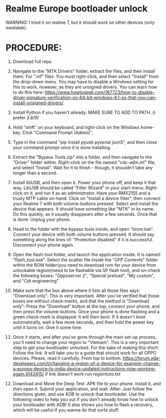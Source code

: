 # Realme Europe bootloader unlock

WARNING! 
I tried it on realme 7, but it should work on other devices (only mediatek).

# PROCEDURE:

1. Download full repo

2. Navigate to the "MTK Drivers" folder, extract the files, and then install them. For ".inf" files: You must right-click, and then select "Install" from the drop-down menu. You may have to disable a Windows setting for this to work, however, as they are unsigned drivers. You can learn how to do this here: https://www.howtogeek.com/167723/how-to-disable-driver-signature-verification-on-64-bit-windows-8.1-so-that-you-can-install-unsigned-drivers/

3. Install Python if you haven't already. MAKE SURE TO ADD TO PATH. (i prefer 3.8/9)

4. Hold "shift" on your keyboard, and right-click on the Windows home-key. Click "Command Prompt (Admin)".

5. Type in the command "pip install pyusb pyserial json5", and then close your command prompt once it is done installing.

6. Extract the "Bypass Tools.zip" into a folder, and then navigate to the "Driver" folder within. Right-click on the file named "cdc-adm.inf" file, and select "Install". Wait for it to finish - though, it shouldn't take any longer than a second.

7. Install libUSB, and then open it. Power your phone off, and keep it that way. LibUSB should be called "Filter Wizard" in your start-menu. Right-click on it, and run it as an administrator. Have your RMX2155 and a trusty MTP cable on-hand. Click on "Install a device filter", then connect your Realme 7 with both volume-buttons pressed. Select and install the device that appears. It should have something like "MTK" in its name. Do this quickly, as it usually disappears after a few seconds. Once that is done: Unplug your phone.

8. Head to the folder with the bypass tools inside, and open "brom.bat". Connect your device with both volume buttons pressed. It should say something along the lines of: "Protection disabled" if it is successful. Disconnect your phone again.

9. Open the flash-tool folder, and launch the application inside. It is named: "flash_tool.exe". Select the scatter file inside the "OFP Contents" folder within the ROM folder(you need to download rom for your device from unlockable region)(need to be flashable via SP flash tool), and un-check the following boxes: "Opposerver 2", "Special preload", "My custom", and "Cdt engineering".

10. Make sure that the box above where it lists all those files says: "Download only". This is very important. After you've verified that those boxes are without check-marks, and that the method is "Download only": Press the "Download" button at the top, connect your phone, and then press the volume-buttons. Once your phone is done flashing and a green check-mark is displayed: It will then boot. If it doesn't boot automatically, wait a few more seconds, and then hold the power key until it turns on. Give it some time.

11. Once it starts, and after you've gone through the main set-up process, you'll need to change your region to "Vietnam". This is a very important step to get your bootloader unlocked. For the sake of making this short: Follow the link. It will take you to a guide that should work for all OPPO devices. Please, read it carefully. From top to bottom. https://forum.xda-developers.com/t/changing-a-region-of-a-device-for-example-change-a-europa-device-to-india-device-updated-instructions-now-working-again.4143415/ 
if link doesn't work run regiontuto.txt

12. Download and Move the Deep Test .APK file to your phone. Install it, and then open it. Submit your application, and wait. After: Just follow the directions given, and use ADB to unlock that bootloader. Use the following video to help you out if you don't already know how to unlock your bootloader with ADB! It also shows you how to flash a recovery, which will be useful if you wanna do that sorta stuff.
